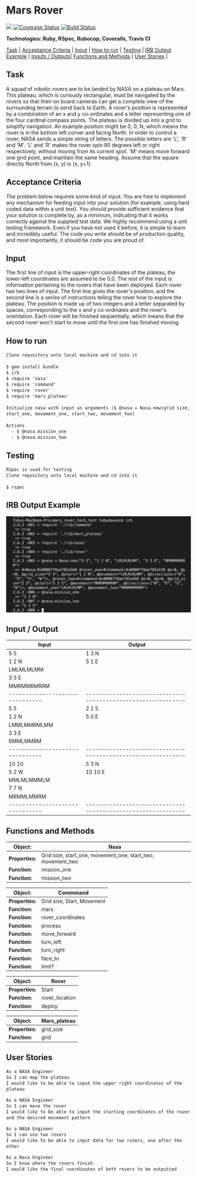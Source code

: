 # Mars Rover

<a href="https://codeclimate.com/github/tobydawson1/mars_rover_tech_test/maintainability"><img src="https://api.codeclimate.com/v1/badges/012b796d7c476a606b67/maintainability" /></a>
[![Coverage Status](https://coveralls.io/repos/github/tobydawson1/mars_rover_tech_test/badge.svg?branch=master)](https://coveralls.io/github/tobydawson1/mars_rover_tech_test?branch=master)
[![Build Status](https://travis-ci.com/tobydawson1/mars_rover_tech_test.svg?branch=master)](https://travis-ci.com/tobydawson1/mars_rover_tech_test)

**Technologies: Ruby, RSpec, Rubocop, Coveralls, Travis CI**

[Task](#Task) | [Acceptance Criteria](#criteria) | [Input](#Input) | [How to run](#run) | [Testing](#Testing) | [IRB Output Example](#irb) | [Inputs / Outputs](#output)| [Functions and Methods](#functions) | [User Stories](#stories) |

## Task

A squad of robotic rovers are to be landed by NASA on a plateau on Mars.
This plateau, which is curiously rectangular, must be navigated by the rovers so that their on board cameras can get a complete view of the
surrounding terrain to send back to Earth.
A rover's position is represented by a combination of an x and y co-ordinates and a letter representing one of the four cardinal compass points.
The plateau is divided up into a grid to simplify navigation. An example position might be 0, 0, N, which means the rover is in the bottom left
corner and facing North.
In order to control a rover, NASA sends a simple string of letters. The possible letters are 'L', 'R' and 'M'. 'L' and 'R' makes the rover spin 90
degrees left or right respectively, without moving from its current spot.
'M' means move forward one grid point, and maintain the same heading.
Assume that the square directly North from (x, y) is (x, y+1).

## <a name="criteria">Acceptance Criteria </a>

The problem below requires some kind of input. You are free to implement any mechanism for feeding input into your solution (for example, using
hard coded data within a unit test). You should provide sufficient evidence that your solution is complete by, as a minimum, indicating that it works
correctly against the supplied test data.
We highly recommend using a unit testing framework. Even if you have not used it before, it is simple to learn and incredibly useful. The code you write should be of production quality, and most importantly, it should be code you are proud of.

## Input

The first line of input is the upper-right coordinates of the plateau, the lower-left coordinates are assumed to be 0,0.
The rest of the input is information pertaining to the rovers that have been deployed. Each rover has two lines of input. The first line gives the
rover's position, and the second line is a series of instructions telling the rover how to explore the plateau.
The position is made up of two integers and a letter separated by spaces, corresponding to the x and y co-ordinates and the rover's orientation.
Each rover will be finished sequentially, which means that the second rover won't start to move until the first one has finished moving.

## <a name="run">How to run </a>

```
Clone repository onto local machine and cd into it

$ gem install bundle
$ irb
$ require 'nasa'
$ require 'command' 
$ require 'rover'
$ require 'mars_plateau'

Initialize nasa with input as arguments ($ @nasa = Nasa.new(grid size, start_one, movement_one, start_two, movement_two)

Actions
  - $ @nasa.mission_one
  - $ @nasa.mission_two
```
## Testing 

```
RSpec is used for testing
Clone repository onto local machine and cd into it

$ rspec
```

## <a name="irb">IRB Output Example</a>

![example](https://github.com/tobydawson1/mars_rover_tech_test/blob/master/example.png)

## <a name="output">Input / Output </a>

| Input                           | Output                                                        | 
| ------------------------------- | ------------------------------------------------------------  | 
| 5 5                             | 1 3 N                                                         |
| 1 2 N                           |  5 1 E                                                        |
| LMLMLMLMM                       |                                                               |
| 3 3 E                           |                                                               |
| MMRMMRMRRM                      |                                                               |
| ------------------------------- | ------------------------------------------------------------  | 
| 5 5                             | 2 1 S                                                         |
| 1 2 N                           |  5 0 E                                                        |
| LMMLMMRMLMM                       |                                                               |
| 3 3 E                           |                                                               |
| RMMLMMRM                      |                                                               |
| ------------------------------- | ------------------------------------------------------------  | 
| 10 10                             | 5 3 N                                                         |
| 5 2 W                           |   10 10 E                                                        |
| MMLMLMMMLM                       |                                                               |
| 7 7 N                           |                                                               |
| MRMMLMMRM                      |                                                               |
| ------------------------------- | ------------------------------------------------------------  | 

## <a name="functions">Functions and Methods </a>

| Object:          | Nasa                                            | 
| ---------------- | -------------------------------------------------- | 
| **Properties:**  | Grid size, start_one, movement_one, start_two, movement_two|
| **Function:**    | mission_one                                    |
| **Function:**    | mission_two                                           |  

| Object:          | Commmand                                        | 
| ---------------- | -------------------------------------------------- | 
| **Properties:**  | Grid size, Start, Movement                              |
| **Function:**    | mars                                    |
| **Function:**    | rover_coordinates                                             |  
| **Function:**    | process                                    |
| **Function:**    | move_forward                                           |  
| **Function:**    | turn_left                                    |
| **Function:**    | turn_right                                             |  
| **Function:**    | face_to                                    |
| **Function:**    | limit?                                          |  

| Object:          | Rover                                     | 
| ---------------- | -------------------------------------------------- | 
| **Properties:**  | Start                                                  |
| **Function:**    | rover_location                                 |
| **Function:**    | deploy                                            |  

| Object:          | Mars_plateau                                    | 
| ---------------- | -------------------------------------------------- | 
| **Properties:**  | grid_size                                                  |
| **Function:**    | grid                                 |


## <a name="stories">User Stories</a>

```
As a NASA Engineer
So I can map the plateau
I would like to be able to input the upper right coordinates of the plateau
```

```
As a NASA Engineer
So I can move the rover
I would like to be able to input the starting coordinates of the rover and the desired movement pattern
```

```
As a NASA Engineer 
So I can use two rovers
I would like to be able to input data for two rovers, one after the other
```

```
As a Nasa Engineer 
So I know where the rovers finish
I would like the final coordinates of both rovers to be outputted
```



